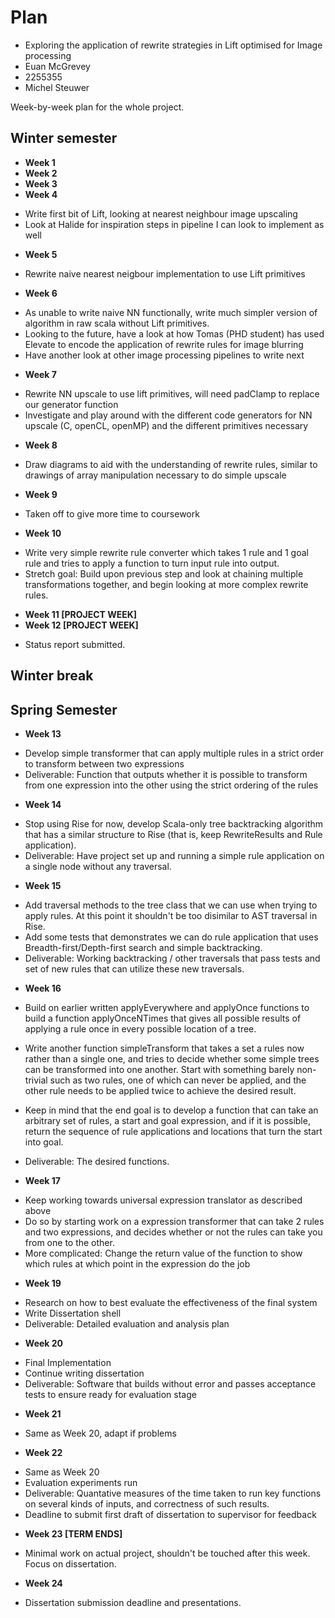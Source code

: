 # Plan

* Exploring the application of rewrite strategies in Lift optimised for Image processing
* Euan McGrevey
* 2255355
* Michel Steuwer

Week-by-week plan for the whole project.

## Winter semester

* **Week 1**
* **Week 2**
* **Week 3**
* **Week 4**
 - Write first bit of Lift, looking at nearest neighbour image upscaling
 - Look at Halide for inspiration steps in pipeline I can look to implement as well

* **Week 5**
 - Rewrite naive nearest neigbour implementation to use Lift primitives

* **Week 6**
 - As unable to write naive NN functionally, write much simpler version of algorithm in raw scala without Lift primitives.
 - Looking to the future, have a look at how Tomas (PHD student) has used Elevate to encode the application of rewrite rules for image blurring
 - Have another look at other image processing pipelines to write next

* **Week 7**
 - Rewrite NN upscale to use lift primitives, will need padClamp to replace our generator function
 - Investigate and play around with the different code generators for NN upscale (C, openCL, openMP) and the different primitives necessary

* **Week 8**
 - Draw diagrams to aid with the understanding of rewrite rules, similar to drawings of array manipulation necessary to do simple upscale

* **Week 9**
 - Taken off to give more time to coursework

* **Week 10**
 - Write very simple rewrite rule converter which takes 1 rule and 1 goal rule and tries to apply a function to turn input rule into output.
 - Stretch goal: Build upon previous step and look at chaining multiple transformations together, and begin looking at more complex rewrite rules.

* **Week 11 [PROJECT WEEK]**
* **Week 12 [PROJECT WEEK]** 

 - Status report submitted.

## Winter break

## Spring Semester

* **Week 13**

 - Develop simple transformer that can apply multiple rules in a strict order to transform between two expressions
 - Deliverable: Function that outputs whether it is possible to transform from one expression into the other using the strict ordering of the rules

* **Week 14**

 - Stop using Rise for now, develop Scala-only tree backtracking algorithm that has a similar structure to Rise (that is, keep RewriteResults and Rule application). 
 - Deliverable: Have project set up and running a simple rule application on a single node without any traversal.

* **Week 15**

 - Add traversal methods to the tree class that we can use when trying to apply rules. At this point it shouldn't be too disimilar to AST traversal in Rise.
 - Add some tests that demonstrates we can do rule application that uses Breadth-first/Depth-first search and simple backtracking.
 - Deliverable: Working backtracking / other traversals that pass tests and set of new rules that can utilize these new traversals.

* **Week 16**

 - Build on earlier written applyEverywhere and applyOnce functions to build a function applyOnceNTimes that gives all possible results of applying a rule once in every possible location of a tree.
 - Write another function simpleTransform that takes a set a rules now rather than a single one, and tries to decide whether some simple trees can be transformed into one another. Start with something barely non-trivial such as two rules, one of which can never be applied, and the other rule needs to be applied twice to achieve the desired result.

 - Keep in mind that the end goal is to develop a function that can take an arbitrary set of rules, a start and goal expression, and if it is possible, return the sequence of rule applications and locations that turn the start into goal.
 - Deliverable: The desired functions.

* **Week 17**

 - Keep working towards universal expression translator as described above
 - Do so by starting work on a expression transformer that can take 2 rules and two expressions, and decides whether or not the rules can take you from one to the other.
 - More complicated: Change the return value of the function to show which rules at which point in the expression do the job

* **Week 19**

 - Research on how to best evaluate the effectiveness of the final system
 - Write Dissertation shell
 - Deliverable: Detailed evaluation and analysis plan

* **Week 20**

 - Final Implementation
 - Continue writing dissertation
 - Deliverable: Software that builds without error and passes acceptance tests to ensure ready for evaluation stage

* **Week 21**

 - Same as Week 20, adapt if problems

* **Week 22**

 - Same as Week 20
 - Evaluation experiments run
 - Deliverable: Quantative measures of the time taken to run key functions on several kinds of inputs, and correctness of such results.
 - Deadline to submit first draft of dissertation to supervisor for feedback

* **Week 23 [TERM ENDS]**

 - Minimal work on actual project, shouldn't be touched after this week. Focus on dissertation.

* **Week 24** 

 - Dissertation submission deadline and presentations.

